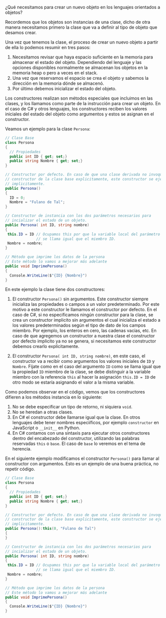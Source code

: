 ¿Qué necesitamos para crear un nuevo objeto en los lenguajes orientados a objetos?

Recordemos que los objetos son instancias de una clase, dicho de otra manera
necesitamos primero la clase que va a definir al tipo de objeto que desamos crear. 

Una vez que tenemos la clase, el proceso de crear un nuevo objeto a partir de ella
lo podemos resumir en tres pasos:

1. Necesitamos revisar que haya espacio suficiente en la memoria para almacenar
el estado del objeto. Dependiendo del lenguaje y las opciones disponibles normalmente
se almacenan los objetos en la memoria heap o pero a veces en el stack.
2. Una vez que reservamos el espacio se crea el objeto y sabemos la dirección en la 
memoria dónde se almacenó.
3. Por último debemos inicializar el estado del objeto. 

Los constructores realizan son métodos especiales que incluimos en las clases, y los
llamamos como parte de la instrucción para crear un objeto. En el caso de C# y otros
lenguajes, los constructores reciben los valores iniciales del estado del objeto como 
argumentos y estos se asignan en el constructor. 

Veamos un ejemplo para la clase `Persona`:

```csharp
// Clase Base
class Persona 
{ 
  // Propiedades
  public int ID { get; set;}
  public string Nombre { get; set;}
}

// Constructor por defecto. En caso de que una clase derivada no invoque el 
// constructor de la clase base explicitamente, este constructor se ejecutará
// implicitamente.
public Persona()
{
  ID = 0;
  Nombre = "Fulano de Tal";
}

// Constructor de instancia con los dos parámetros necesarios para
// incializar el estado de un objeto.
public Persona( int ID, string nombre)
{
 this.ID = ID // Ocupamos this por que la variable local del parámetro ID
              // se llama igual que el miembro ID.
 Nombre = nombre;
}

// Método que imprime los datos de la persona 
// Este método lo vamos a mejorar más adelante
public void ImprimePersona()
{
  Console.WriteLine($"{ID} {Nombre}")
}
```

En este ejemplo la clase tiene dos constructores:

1. El constructor `Persona()` sin argumentos. Este constructor siempre 
inicializa las propiedades o campos a un valor predeterminado. Por este motivo 
a este constructor le llamamos el constructor por defecto. En el caso de C#,
si no especificamos ningún constructor para la clase, se crea un constructor 
implicito sin argumentos el cual inicializa el estado a los valores predeterminados
según el tipo de dato de los campos miembro. Por ejemplo, los enteros en cero,
las cadenas vacias, etc. En caso de que agregemos un constructor a nuestra
clase el constructor por defecto implicito ya no se genera, si necesitamos
este constructor debemos crearlo explícitamente.

2. El constructor `Persona( int ID, string nombre)`, en este caso, el constructor
va a recibir como argumentos los valores iniciales de `ID` y `Nombre`. Fíjate
como en el caso del argumento `ID` como se llama igual que la propiedad `ID`
miembro de la clase, se debe distinguir a la variable miembro con la referencia
`this` al hacer la asignación `this.ID = ID` de otro modo se estaría asignando
el valor a la misma variable.

Como podemos observar en el código, vemos que los constructores difieren 
a los métodos instancia en lo siguiente:

1. No se debe especificar un tipo de retorno, ni siquiera `void`.
2. No se heredan a otras clases.
3. En C# el constructor debe llamarse igual que la clase. En otros lenguajes debe
tener nombres especiíficos, por ejemplo `constructor` en JavaScript o `__init__` en 
Python.
4. En C# contamos con una sintaxis para ejecutar otros constructores dentro 
del encabezado del constructor, utilizando las palabras reservadas `this` o `base`. 
El caso de `base` lo veremos en el tema de herencia. 

En el siguiente ejemplo modificamos el constructor `Persona()` para llamar al 
constructor con argumentos. Esto es un ejemplo de una buena práctica, no repetir
código.

```csharp
// Clase Base
class Persona 
{ 
  // Propiedades
  public int ID { get; set;}
  public string Nombre { get; set;}
}

// Constructor por defecto. En caso de que una clase derivada no invoque el 
// constructor de la clase base explicitamente, este constructor se ejecutará
// implicitamente.
public Persona():this(0, "Fulano de Tal")
{
}

// Constructor de instancia con los dos parámetros necesarios para
// incializar el estado de un objeto.
public Persona( int ID, string nombre)
{
 this.ID = ID // Ocupamos this por que la variable local del parámetro ID
              // se llama igual que el miembro ID.
 Nombre = nombre;
}

// Método que imprime los datos de la persona 
// Este método lo vamos a mejorar más adelante
public void ImprimePersona()
{
  Console.WriteLine($"{ID} {Nombre}")
}
```
